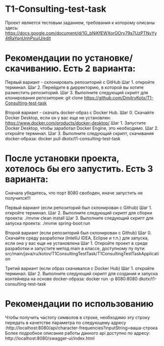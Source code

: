 # T1-Consulting-test-task

Проект является тестовым заданием, требования к которому описаны здесь: https://docs.google.com/document/d/1G_bNiKfEWXorOOry79s7UzPTNvYy4tRaYqnUnhPxuiU/edit

# Рекомендации по установке/скачиванию. Есть 2 варианта:
Первый вариант - склонировать репозиторий с GitHub
Шаг 1. откройте терминал.
Шаг 2. Перейдите в дирректорию, в которой вы хотите разместить репозиторий.
Шаг 3. Выполните следующий скрипт для клонирования репозитория: git clone https://github.com/DmitryKotx/T1-Consulting-test-task

Второй вариант - скачать docker-образ с Docker Hub.
Шаг 0. Скачайте Docker Desktop, если он у вас еще не установлен: https://www.docker.com/products/docker-desktop/
Шаг 1. Запустите Docker Desktop, чтобы заработал Docker Engine, это необходимо.
Шаг 2. откройте терминал.
Шаг 3. Выполните следующий скрипт, скачивания docker-образа: docker pull dkotx/t1-consulting-test-task

# После установки проекта, хотелось бы его запустить. Есть 3 варианта:

Сначала убедитесь, что порт 8080 свободен, иначе запустить не получится!!!

Первый вариант (если репозиторий был склонирован с Github)
Шаг 1. откройте терминал.
Шаг 2. Выполните следующий скрипт для сборки проекта: ./mvnw clean install
Шаг 3. Выполните следующий скрипт для запуска проекта: ./mvnw spring-boot:run

Второй вариант (если репозиторий был склонирован с Github)
Шаг 0. Скачайте среду разработки (IntelliJ IDEA, Eclipse и т.п.) для запуска, если она у вас еще не установлена
Шаг 1. Откройте проект в среде разработки и запустите метод main в классе, доступному пу пути: src/main/java/ru/kotov/T1ConsultingTestTask/T1ConsultingTestTaskApplication 

Третий вариант (если образ скачивался с Docker Hub)
Шаг 1. откройте терминал.
Шаг 2. Выполните следующий скрипт для создания и запуска контейнера на основе docker-образа: docker run -p 8080:8080 dkotx/t1-consulting-test-task

# Рекомендации по использованию
Чтобы получить частоту символов в строке, необходимо эту строку передать в качетстве параметра
по следующему адресу :http://localhost:8080/api/character-frequencies?inputString=ваша-строка
Более подробное описание работы данного api доступно по адресу: http://localhost:8080/swagger-ui/index.html
